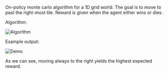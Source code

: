 On-policy monte carlo algorithm for a 1D grid world.
The goal is to move to past the right-most tile.
Reward is given when the agent either wins or dies.

Algorithm:

![Algorithm](https://user-images.githubusercontent.com/127620405/225740531-c6fb3ec0-4af0-447c-9fef-b5670127e7bc.png)

Example output:

![Demo](https://user-images.githubusercontent.com/127620405/225740759-7b7411b2-5929-4b37-86fe-ccaf8e6abeca.png)

As we can see, moving always to the right yields the highest expected reward.
